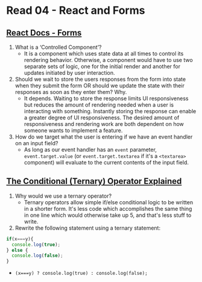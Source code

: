 # Read 04 - React and Forms

## [React Docs - Forms](https://reactjs.org/docs/forms.html)

1. What is a ‘Controlled Component’?
    - It is a component which uses state data at all times to control its rendering behavior. Otherwise, a component would have to use two separate sets of logic, one for the initial render and another for updates initiated by user interaction.
2. Should we wait to store the users responses from the form into state when they submit the form OR should we update the state with their responses as soon as they enter them? Why.
    - It depends. Waiting to store the response limits UI responsiveness but reduces the amount of rendering needed when a user is interacting with something. Instantly storing the response can enable a greater degree of UI responsiveness. The desired amount of responsiveness and rendering work are both dependent on how someone wants to implement a feature.
3. How do we target what the user is entering if we have an event handler on an input field?
    - As long as our event handler has an `event` parameter, `event.target.value` (or `event.target.textarea` if it's a `<textarea>` component) will evaluate to the current contents of the input field.

## [The Conditional (Ternary) Operator Explained](https://codeburst.io/javascript-the-conditional-ternary-operator-explained-cac7218beeff)

1. Why would we use a ternary operator?
    - Ternary operators allow simple if/else conditional logic to be written in a shorter form. It's less code which accomplishes the same thing in one line which would otherwise take up 5, and that's less stuff to write.
2. Rewrite the following statement using a ternary statement:

```javascript
if(x===y){
  console.log(true);
} else {
  console.log(false);
}
```

- `(x===y) ? console.log(true) : console.log(false);`
